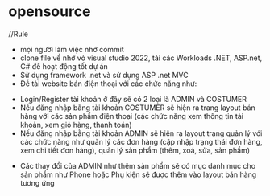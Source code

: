 # opensource
//Rule
- mọi người làm việc nhớ commit
- clone file về nhớ vỏ visual studio 2022, tải các Workloads .NET, ASP.net, C# để hoạt động tốt dự án
- Sử dụng framework .net và sử dụng ASP .net MVC
- Đề tài website bán điện thoại với các chức năng như:
+ Login/Register tài khoản ở đây sẽ có 2 loại là ADMIN và COSTUMER
+ Nếu đăng nhập bằng tài khoản COSTUMER sẽ hiện ra trang layout bán hàng với các sản phẩm điện thoại (các chức năng xem thông tin tài khoản, xem giỏ hàng, thanh toán)
+ Nếu đăng nhập bằng tài khoản ADMIN sẽ hiện ra layout trang quản lý với các chức năng như quản lý các đơn hàng (cập nhập trạng thái đơn hàng, xem chi tiết đơn hàng), quản lý sản phẩm (thêm, xoá, sửa, sản phẩm)
- Các thay đổi của ADMIN như thêm sản phẩm sẽ có mục danh mục cho sản phẩm như Phone hoặc Phụ kiện sẽ được thêm vào layout bán hàng tương ứng 

